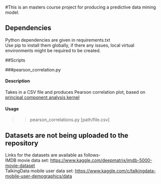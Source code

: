 #This is an masters course project for producing a predictive data mining model.

## Dependencies
Python dependencies are given in requirements.txt <br />
Use pip to install them globally, if there any issues, local virtual environments might be required to be created.

##Scripts

###pearson_correlation.py
#### Description
Takes in a CSV file and produces Pearson correlation plot, based on [principal component analysis kernel](https://www.kaggle.com/arthurtok/d/deepmatrix/imdb-5000-movie-dataset/principal-component-analysis-with-kmeans-visuals)
#### Usage
>> pearson_correlations.py [path/file.csv]

## Datasets are not being uploaded to the repository
Links for the datasets are available as follows- <br />
  IMDB movie data set: https://www.kaggle.com/deepmatrix/imdb-5000-movie-dataset <br />
  TalkingData mobile user data set: https://www.kaggle.com/c/talkingdata-mobile-user-demographics/data <br />

